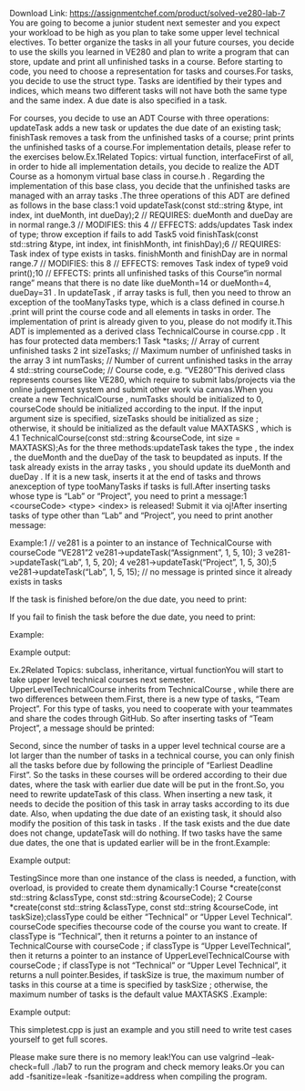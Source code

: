 Download Link: https://assignmentchef.com/product/solved-ve280-lab-7
<br>
You are going to become a junior student next semester and you expect your workload to be high as you plan to take some upper level technical electives. To better organize the tasks in all your future courses, you decide to use the skills you learned in VE280 and plan to write a program that can store, update and print all unfinished tasks in a course. Before starting to code, you need to choose a representation for tasks and courses.For tasks, you decide to use the struct type. Tasks are identified by their types and indices, which means two different tasks will not have both the same type and the same index. A due date is also specified in a task.

For courses, you decide to use an ADT Course with three operations: updateTask adds a new task or updates the due date of an existing task; finishTask removes a task from the unfinished tasks of a course; print prints the unfinished tasks of a course.For implementation details, please refer to the exercises below.Ex.1Related Topics: virtual function, interfaceFirst of all, in order to hide all implementation details, you decide to realize the ADT Course as a homonym virtual base class in course.h . Regarding the implementation of this base class, you decide that the unfinished tasks are managed with an array tasks .The three operations of this ADT are defined as follows in the base class:1 void updateTask(const std::string &amp;type, int index, int dueMonth, int dueDay);2 // REQUIRES: dueMonth and dueDay are in normal range.3 // MODIFIES: this 4 // EFFECTS: adds/updates Task index of type; throw exception if fails to add Task5 void finishTask(const std::string &amp;type, int index, int finishMonth, int finishDay);6 // REQUIRES: Task index of type exists in tasks. finishMonth and finishDay are in normal range.7 // MODIFIES: this 8 // EFFECTS: removes Task index of type9 void print();10 // EFFECTS: prints all unfinished tasks of this Course“in normal range” means that there is no date like dueMonth=14 or dueMonth=4, dueDay=31 . In updateTask , if array tasks is full, then you need to throw an exception of the tooManyTasks type, which is a class defined in course.h .print will print the course code and all elements in tasks in order. The implementation of print is already given to you, please do not modify it.This ADT is implemented as a derived class TechnicalCourse in course.cpp . It has four protected data members:1 Task *tasks; // Array of current unfinished tasks 2 int sizeTasks; // Maximum number of unfinished tasks in the array 3 int numTasks; // Number of current unfinished tasks in the array 4 std::string courseCode; // Course code, e.g. “VE280”This derived class represents courses like VE280, which require to submit labs/projects via the online judgement system and submit other work via canvas.When you create a new TechnicalCourse , numTasks should be initialized to 0, courseCode should be initialized according to the input. If the input argument size is specified, sizeTasks should be initialized as size ; otherwise, it should be initialized as the default value MAXTASKS , which is 4.1 TechnicalCourse(const std::string &amp;courseCode, int size = MAXTASKS);As for the three methods:updateTask takes the type , the index , the dueMonth and the dueDay of the task to beupdated as inputs. If the task already exists in the array tasks , you should update its dueMonth and dueDay . If it is a new task, inserts it at the end of tasks and throws anexception of type tooManyTasks if tasks is full.After inserting tasks whose type is “Lab” or “Project”, you need to print a message:1 &lt;courseCode&gt; &lt;type&gt; &lt;index&gt; is released! Submit it via oj!After inserting tasks of type other than “Lab” and “Project”, you need to print another message:

Example:1 // ve281 is a pointer to an instance of TechnicalCourse with courseCode “VE281”2 ve281-&gt;updateTask(“Assignment”, 1, 5, 10); 3 ve281-&gt;updateTask(“Lab”, 1, 5, 20); 4 ve281-&gt;updateTask(“Project”, 1, 5, 30);5 ve281-&gt;updateTask(“Lab”, 1, 5, 15); // no message is printed since it already exists in tasks

If the task is finished before/on the due date, you need to print:

If you fail to finish the task before the due date, you need to print:

Example:

Example output:

Ex.2Related Topics: subclass, inheritance, virtual functionYou will start to take upper level technical courses next semester. UpperLevelTechnicalCourse inherits from TechnicalCourse , while there are two differences between them.First, there is a new type of tasks, “Team Project”. For this type of tasks, you need to cooperate with your teammates and share the codes through GitHub. So after inserting tasks of “Team Project”, a message should be printed:

Second, since the number of tasks in a upper level technical course are a lot larger than the number of tasks in a technical course, you can only finish all the tasks before due by following the principle of “Earliest Deadline First”. So the tasks in these courses will be ordered according to their due dates, where the task with earlier due date will be put in the front.So, you need to rewrite updateTask of this class. When inserting a new task, it needs to decide the position of this task in array tasks according to its due date. Also, when updating the due date of an existing task, it should also modify the position of this task in tasks . If the task exists and the due date does not change, updateTask will do nothing. If two tasks have the same due dates, the one that is updated earlier will be in the front.Example:

Example output:

TestingSince more than one instance of the class is needed, a function, with overload, is provided to create them dynamically:1 Course *create(const std::string &amp;classType, const std::string &amp;courseCode); 2 Course *create(const std::string &amp;classType, const std::string &amp;courseCode, int taskSize);classType could be either “Technical” or “Upper Level Technical”. courseCode specifies thecourse code of the course you want to create. If classType is “Technical”, then it returns a pointer to an instance of TechnicalCourse with courseCode ; if classType is “Upper LevelTechnical”, then it returns a pointer to an instance of UpperLevelTechnicalCourse with courseCode ; if classType is not “Technical” or “Upper Level Technical”, it returns a null pointer.Besides, if taskSize is true, the maximum number of tasks in this course at a time is specified by taskSize ; otherwise, the maximum number of tasks is the default value MAXTASKS .Example:

Example output:

This simpletest.cpp is just an example and you still need to write test cases yourself to get full scores.

Please make sure there is no memory leak!You can use valgrind –leak-check=full ./lab7 to run the program and check memory leaks.Or you can add -fsanitize=leak -fsanitize=address when compiling the program.